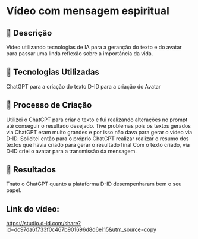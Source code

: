 # Vídeo com mensagem espiritual

## 📒 Descrição
Vídeo utilizando tecnologias de IA para a geranção do texto e do avatar para passar uma linda reflexão sobre a importância da vida. 

## 🤖 Tecnologias Utilizadas
ChatGPT para a criação do texto 
D-ID para a criação do Avatar

## 🧐 Processo de Criação
Utilizei o ChatGPT para criar o texto e fui realizando alterações no prompt até conseguir o resultado desejado. 
Tive problemas pois os textos gerados via ChatGPT eram muito grandes e por isso não dava para gerar o vídeo via D-ID. Solicitei
então para o próprio ChatGPT realizar realizar o resumo dos textos que havia criado para gerar o resultado final 
Com o texto criado, via D-ID criei o avatar para a transmissão da mensagem.

## 🚀 Resultados
Tnato o ChatGPT quanto a plataforma D-ID desempenharam bem o seu papel.

## Link do vídeo:
https://studio.d-id.com/share?id=dc97da6f733f0c467b901696d8d6e115&utm_source=copy

